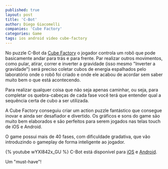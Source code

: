 ```yaml
---
published: true
layout: post
title: 'C-Bot'
author: Diego Giacomelli
companies: 'Cube Factory'
categories: Game
tags: ios android video cube-factory
---
```


 
No puzzle C-Bot da [Cube Factory](http://www.cubefactory.com.br/) o jogador controla um rob&#244; que pode basicamente andar para tr&#225;s e para frente. Par realizar outros movimentos, como pular, atirar, correr e inverter a gravidade (isso mesmo &quot;Inverter a gravidade&quot;) ser&#225; preciso coletar cubos de energia espalhados pelo laborat&#243;rio onde o rob&#244; foi criado e onde ele acabou de acordar sem saber muito bem o que est&#225; acontecendo.
 
Para realizar qualquer coisa que n&#227;o seja apenas caminhar, ou seja, para completar os quebra-cabe&#231;as de cada fase voc&#234; ter&#225; que entender qual a sequ&#234;ncia certa de cubo a ser utilizada.
 
A Cube Factory conseguiu criar um action puzzle fant&#225;stico que consegue inovar e ainda ser desafiador e divertido. Os gr&#225;ficos e sons do game s&#227;o muito bem elaborados e s&#227;o perfeitos para serem jogados nas telas touch de iOS e Android.
 
O game possui mais de 40 fases, com dificuldade gradativa, que v&#227;o introduzindo o gameplay de forma inteligente ao jogador.
 
{% youtube wYXI842x_GU %}
C-Bot est&#225; dispon&#237;vel para [iOS](https://itunes.apple.com/br/app/c-bot-puzzle/id601810317) e [Android](https://play.google.com/store/apps/details?id=cubefactory.cbot).

Um &quot;must-have&quot;!
